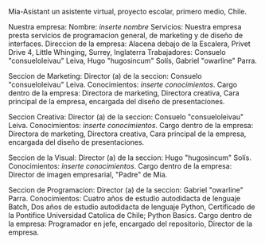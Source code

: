 Mia-Asistant
un asistente virtual, proyecto escolar, primero medio, Chile.

Nuestra empresa:
Nombre: *inserte nombre*
Servicios: Nuestra empresa presta servicios de programacion general, de marketing y de diseño de interfaces.
Direccion de la empresa: Alacena debajo de la Escalera, Privet Drive 4, Little Whinging, Surrey, Inglaterra
Trabajadores: Consuelo "consueloleivau" Leiva, Hugo "hugosincum" Solís, Gabriel "owarline" Parra.

Seccion de Marketing:
Director (a) de la seccion: Consuelo "consueloleivau" Leiva.
Conocimientos: *inserte conocimientos*.
Cargo dentro de la empresa: Directora de marketing, Directora creativa, Cara principal de la empresa, encargada del diseño de presentaciones.

Seccion Creativa:
Director (a) de la seccion: Consuelo "consueloleivau" Leiva.
Conocimientos: *inserte conocimientos*.
Cargo dentro de la empresa: Directora de marketing, Directora creativa, Cara principal de la empresa, encargada del diseño de presentaciones.

Seccion de la Visual:
Director (a) de la seccion: Hugo "hugosincum" Solís.
Conocimientos: *inserte conocimientos*.
Cargo dentro de la empresa: Director de imagen empresarial, "Padre" de Mia.

Seccion de Programacion:
Director (a) de la seccion: Gabriel "owarline" Parra.
Conocimientos: Cuatro años de estudio autodidacta de lenguaje Batch, Dos años de estudio autodidacta de lenguaje Python, Certificado de la Pontifice Universidad  Catolica de Chile; Python Basics.
Cargo dentro de la empresa: Programador en jefe, encargado del repositorio, Director de la empresa.
